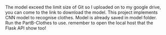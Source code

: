 The model exceed the limit size of Git so I uploaded on to my google drive, you can come to the link to download the model.
This project implements CNN model to recognise clothes.
Model is already saved in model folder. Run the PartB-Clothes to use. remember to open the local host that the Flask API show too!
